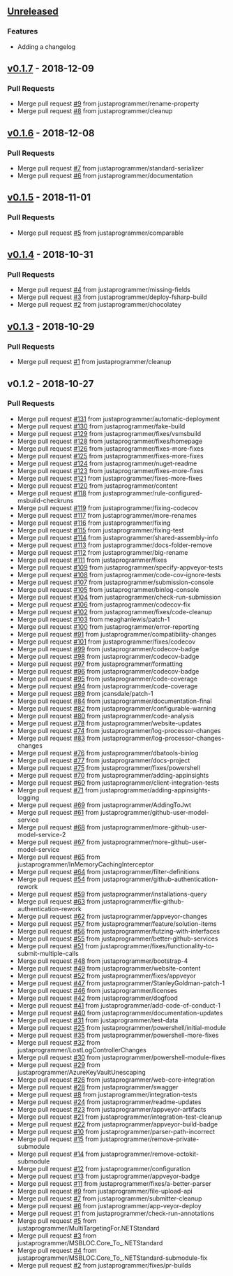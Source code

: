 <a name="unreleased"></a>
## [Unreleased]

### Features
- Adding a changelog


<a name="v0.1.7"></a>
## [v0.1.7] - 2018-12-09
### Pull Requests
- Merge pull request [#9](https://github.com/justaprogrammer/BCC-Core/issues/9) from justaprogrammer/rename-property
- Merge pull request [#8](https://github.com/justaprogrammer/BCC-Core/issues/8) from justaprogrammer/cleanup


<a name="v0.1.6"></a>
## [v0.1.6] - 2018-12-08
### Pull Requests
- Merge pull request [#7](https://github.com/justaprogrammer/BCC-Core/issues/7) from justaprogrammer/standard-serializer
- Merge pull request [#6](https://github.com/justaprogrammer/BCC-Core/issues/6) from justaprogrammer/documentation


<a name="v0.1.5"></a>
## [v0.1.5] - 2018-11-01
### Pull Requests
- Merge pull request [#5](https://github.com/justaprogrammer/BCC-Core/issues/5) from justaprogrammer/comparable


<a name="v0.1.4"></a>
## [v0.1.4] - 2018-10-31
### Pull Requests
- Merge pull request [#4](https://github.com/justaprogrammer/BCC-Core/issues/4) from justaprogrammer/missing-fields
- Merge pull request [#3](https://github.com/justaprogrammer/BCC-Core/issues/3) from justaprogrammer/deploy-fsharp-build
- Merge pull request [#2](https://github.com/justaprogrammer/BCC-Core/issues/2) from justaprogrammer/chocolatey


<a name="v0.1.3"></a>
## [v0.1.3] - 2018-10-29
### Pull Requests
- Merge pull request [#1](https://github.com/justaprogrammer/BCC-Core/issues/1) from justaprogrammer/cleanup


<a name="v0.1.2"></a>
## v0.1.2 - 2018-10-27
### Pull Requests
- Merge pull request [#131](https://github.com/justaprogrammer/BCC-Core/issues/131) from justaprogrammer/automatic-deployment
- Merge pull request [#130](https://github.com/justaprogrammer/BCC-Core/issues/130) from justaprogrammer/fake-build
- Merge pull request [#129](https://github.com/justaprogrammer/BCC-Core/issues/129) from justaprogrammer/fixes/vsmsbuild
- Merge pull request [#128](https://github.com/justaprogrammer/BCC-Core/issues/128) from justaprogrammer/fixes/homepage
- Merge pull request [#126](https://github.com/justaprogrammer/BCC-Core/issues/126) from justaprogrammer/fixes-more-fixes
- Merge pull request [#125](https://github.com/justaprogrammer/BCC-Core/issues/125) from justaprogrammer/fixes-more-fixes
- Merge pull request [#124](https://github.com/justaprogrammer/BCC-Core/issues/124) from justaprogrammer/nuget-readme
- Merge pull request [#123](https://github.com/justaprogrammer/BCC-Core/issues/123) from justaprogrammer/fixes-more-fixes
- Merge pull request [#121](https://github.com/justaprogrammer/BCC-Core/issues/121) from justaprogrammer/fixes-more-fixes
- Merge pull request [#120](https://github.com/justaprogrammer/BCC-Core/issues/120) from justaprogrammer/content
- Merge pull request [#118](https://github.com/justaprogrammer/BCC-Core/issues/118) from justaprogrammer/rule-configured-msbuild-checkruns
- Merge pull request [#119](https://github.com/justaprogrammer/BCC-Core/issues/119) from justaprogrammer/fixing-codecov
- Merge pull request [#117](https://github.com/justaprogrammer/BCC-Core/issues/117) from justaprogrammer/more-renames
- Merge pull request [#116](https://github.com/justaprogrammer/BCC-Core/issues/116) from justaprogrammer/fixing
- Merge pull request [#115](https://github.com/justaprogrammer/BCC-Core/issues/115) from justaprogrammer/fixing-test
- Merge pull request [#114](https://github.com/justaprogrammer/BCC-Core/issues/114) from justaprogrammer/shared-assembly-info
- Merge pull request [#113](https://github.com/justaprogrammer/BCC-Core/issues/113) from justaprogrammer/docs-folder-remove
- Merge pull request [#112](https://github.com/justaprogrammer/BCC-Core/issues/112) from justaprogrammer/big-rename
- Merge pull request [#111](https://github.com/justaprogrammer/BCC-Core/issues/111) from justaprogrammer/fixes
- Merge pull request [#109](https://github.com/justaprogrammer/BCC-Core/issues/109) from justaprogrammer/specify-appveyor-tests
- Merge pull request [#108](https://github.com/justaprogrammer/BCC-Core/issues/108) from justaprogrammer/code-cov-ignore-tests
- Merge pull request [#107](https://github.com/justaprogrammer/BCC-Core/issues/107) from justaprogrammer/submission-console
- Merge pull request [#105](https://github.com/justaprogrammer/BCC-Core/issues/105) from justaprogrammer/binlog-console
- Merge pull request [#104](https://github.com/justaprogrammer/BCC-Core/issues/104) from justaprogrammer/check-run-submission
- Merge pull request [#106](https://github.com/justaprogrammer/BCC-Core/issues/106) from justaprogrammer/codecov-fix
- Merge pull request [#102](https://github.com/justaprogrammer/BCC-Core/issues/102) from justaprogrammer/fixes/code-cleanup
- Merge pull request [#103](https://github.com/justaprogrammer/BCC-Core/issues/103) from meaghanlewis/patch-1
- Merge pull request [#100](https://github.com/justaprogrammer/BCC-Core/issues/100) from justaprogrammer/error-reporting
- Merge pull request [#91](https://github.com/justaprogrammer/BCC-Core/issues/91) from justaprogrammer/compatibility-changes
- Merge pull request [#101](https://github.com/justaprogrammer/BCC-Core/issues/101) from justaprogrammer/fixes/codecov
- Merge pull request [#99](https://github.com/justaprogrammer/BCC-Core/issues/99) from justaprogrammer/codecov-badge
- Merge pull request [#98](https://github.com/justaprogrammer/BCC-Core/issues/98) from justaprogrammer/codecov-badge
- Merge pull request [#97](https://github.com/justaprogrammer/BCC-Core/issues/97) from justaprogrammer/formatting
- Merge pull request [#96](https://github.com/justaprogrammer/BCC-Core/issues/96) from justaprogrammer/codecov-badge
- Merge pull request [#95](https://github.com/justaprogrammer/BCC-Core/issues/95) from justaprogrammer/code-coverage
- Merge pull request [#94](https://github.com/justaprogrammer/BCC-Core/issues/94) from justaprogrammer/code-coverage
- Merge pull request [#89](https://github.com/justaprogrammer/BCC-Core/issues/89) from jcansdale/patch-1
- Merge pull request [#84](https://github.com/justaprogrammer/BCC-Core/issues/84) from justaprogrammer/documentation-final
- Merge pull request [#82](https://github.com/justaprogrammer/BCC-Core/issues/82) from justaprogrammer/configurable-warning
- Merge pull request [#80](https://github.com/justaprogrammer/BCC-Core/issues/80) from justaprogrammer/code-analysis
- Merge pull request [#78](https://github.com/justaprogrammer/BCC-Core/issues/78) from justaprogrammer/website-updates
- Merge pull request [#74](https://github.com/justaprogrammer/BCC-Core/issues/74) from justaprogrammer/log-processor-changes
- Merge pull request [#83](https://github.com/justaprogrammer/BCC-Core/issues/83) from justaprogrammer/log-processor-changes-changes
- Merge pull request [#76](https://github.com/justaprogrammer/BCC-Core/issues/76) from justaprogrammer/dbatools-binlog
- Merge pull request [#77](https://github.com/justaprogrammer/BCC-Core/issues/77) from justaprogrammer/docs-project
- Merge pull request [#75](https://github.com/justaprogrammer/BCC-Core/issues/75) from justaprogrammer/fixes/powershell
- Merge pull request [#70](https://github.com/justaprogrammer/BCC-Core/issues/70) from justaprogrammer/adding-appinsights
- Merge pull request [#60](https://github.com/justaprogrammer/BCC-Core/issues/60) from justaprogrammer/client-integration-tests
- Merge pull request [#71](https://github.com/justaprogrammer/BCC-Core/issues/71) from justaprogrammer/adding-appinsights-logging
- Merge pull request [#69](https://github.com/justaprogrammer/BCC-Core/issues/69) from justaprogrammer/AddingToJwt
- Merge pull request [#61](https://github.com/justaprogrammer/BCC-Core/issues/61) from justaprogrammer/github-user-model-service
- Merge pull request [#68](https://github.com/justaprogrammer/BCC-Core/issues/68) from justaprogrammer/more-github-user-model-service-2
- Merge pull request [#67](https://github.com/justaprogrammer/BCC-Core/issues/67) from justaprogrammer/more-github-user-model-service
- Merge pull request [#65](https://github.com/justaprogrammer/BCC-Core/issues/65) from justaprogrammer/InMemoryCachingInterceptor
- Merge pull request [#64](https://github.com/justaprogrammer/BCC-Core/issues/64) from justaprogrammer/filter-definitions
- Merge pull request [#54](https://github.com/justaprogrammer/BCC-Core/issues/54) from justaprogrammer/github-authentication-rework
- Merge pull request [#59](https://github.com/justaprogrammer/BCC-Core/issues/59) from justaprogrammer/installations-query
- Merge pull request [#63](https://github.com/justaprogrammer/BCC-Core/issues/63) from justaprogrammer/fix-github-authentication-rework
- Merge pull request [#62](https://github.com/justaprogrammer/BCC-Core/issues/62) from justaprogrammer/appveyor-changes
- Merge pull request [#57](https://github.com/justaprogrammer/BCC-Core/issues/57) from justaprogrammer/feature/solution-items
- Merge pull request [#56](https://github.com/justaprogrammer/BCC-Core/issues/56) from justaprogrammer/futzing-with-interfaces
- Merge pull request [#55](https://github.com/justaprogrammer/BCC-Core/issues/55) from justaprogrammer/better-github-services
- Merge pull request [#51](https://github.com/justaprogrammer/BCC-Core/issues/51) from justaprogrammer/fixes/functionality-to-submit-multiple-calls
- Merge pull request [#48](https://github.com/justaprogrammer/BCC-Core/issues/48) from justaprogrammer/bootstrap-4
- Merge pull request [#49](https://github.com/justaprogrammer/BCC-Core/issues/49) from justaprogrammer/website-content
- Merge pull request [#52](https://github.com/justaprogrammer/BCC-Core/issues/52) from justaprogrammer/fixes/appveyor
- Merge pull request [#47](https://github.com/justaprogrammer/BCC-Core/issues/47) from justaprogrammer/StanleyGoldman-patch-1
- Merge pull request [#46](https://github.com/justaprogrammer/BCC-Core/issues/46) from justaprogrammer/licenses
- Merge pull request [#42](https://github.com/justaprogrammer/BCC-Core/issues/42) from justaprogrammer/dogfood
- Merge pull request [#41](https://github.com/justaprogrammer/BCC-Core/issues/41) from justaprogrammer/add-code-of-conduct-1
- Merge pull request [#40](https://github.com/justaprogrammer/BCC-Core/issues/40) from justaprogrammer/documentation-updates
- Merge pull request [#31](https://github.com/justaprogrammer/BCC-Core/issues/31) from justaprogrammer/test-data
- Merge pull request [#25](https://github.com/justaprogrammer/BCC-Core/issues/25) from justaprogrammer/powershell/initial-module
- Merge pull request [#35](https://github.com/justaprogrammer/BCC-Core/issues/35) from justaprogrammer/powershell-more-fixes
- Merge pull request [#32](https://github.com/justaprogrammer/BCC-Core/issues/32) from justaprogrammer/LostLogControllerChanges
- Merge pull request [#30](https://github.com/justaprogrammer/BCC-Core/issues/30) from justaprogrammer/powershell-module-fixes
- Merge pull request [#29](https://github.com/justaprogrammer/BCC-Core/issues/29) from justaprogrammer/AzureKeyVaultUnescaping
- Merge pull request [#26](https://github.com/justaprogrammer/BCC-Core/issues/26) from justaprogrammer/web-core-integration
- Merge pull request [#28](https://github.com/justaprogrammer/BCC-Core/issues/28) from justaprogrammer/swagger
- Merge pull request [#8](https://github.com/justaprogrammer/BCC-Core/issues/8) from justaprogrammer/integration-tests
- Merge pull request [#24](https://github.com/justaprogrammer/BCC-Core/issues/24) from justaprogrammer/readme-updates
- Merge pull request [#23](https://github.com/justaprogrammer/BCC-Core/issues/23) from justaprogrammer/appveyor-artifacts
- Merge pull request [#21](https://github.com/justaprogrammer/BCC-Core/issues/21) from justaprogrammer/integration-test-cleanup
- Merge pull request [#22](https://github.com/justaprogrammer/BCC-Core/issues/22) from justaprogrammer/appveyor-build-badge
- Merge pull request [#10](https://github.com/justaprogrammer/BCC-Core/issues/10) from justaprogrammer/parser-path-incorrect
- Merge pull request [#15](https://github.com/justaprogrammer/BCC-Core/issues/15) from justaprogrammer/remove-private-submodule
- Merge pull request [#14](https://github.com/justaprogrammer/BCC-Core/issues/14) from justaprogrammer/remove-octokit-submodule
- Merge pull request [#12](https://github.com/justaprogrammer/BCC-Core/issues/12) from justaprogrammer/configuration
- Merge pull request [#13](https://github.com/justaprogrammer/BCC-Core/issues/13) from justaprogrammer/appveyor-badge
- Merge pull request [#11](https://github.com/justaprogrammer/BCC-Core/issues/11) from justaprogrammer/fixes/a-better-parser
- Merge pull request [#9](https://github.com/justaprogrammer/BCC-Core/issues/9) from justaprogrammer/file-upload-api
- Merge pull request [#7](https://github.com/justaprogrammer/BCC-Core/issues/7) from justaprogrammer/submitter-cleanup
- Merge pull request [#6](https://github.com/justaprogrammer/BCC-Core/issues/6) from justaprogrammer/app-veyor-deploy
- Merge pull request [#1](https://github.com/justaprogrammer/BCC-Core/issues/1) from justaprogrammer/check-run-annotations
- Merge pull request [#5](https://github.com/justaprogrammer/BCC-Core/issues/5) from justaprogrammer/MultiTargetingFor.NETStandard
- Merge pull request [#3](https://github.com/justaprogrammer/BCC-Core/issues/3) from justaprogrammer/MSBLOC.Core_To_.NETStandard
- Merge pull request [#4](https://github.com/justaprogrammer/BCC-Core/issues/4) from justaprogrammer/MSBLOC.Core_To_.NETStandard-submodule-fix
- Merge pull request [#2](https://github.com/justaprogrammer/BCC-Core/issues/2) from justaprogrammer/fixes/pr-builds


[Unreleased]: https://github.com/justaprogrammer/BCC-Core/compare/v0.1.7...HEAD
[v0.1.7]: https://github.com/justaprogrammer/BCC-Core/compare/v0.1.6...v0.1.7
[v0.1.6]: https://github.com/justaprogrammer/BCC-Core/compare/v0.1.5...v0.1.6
[v0.1.5]: https://github.com/justaprogrammer/BCC-Core/compare/v0.1.4...v0.1.5
[v0.1.4]: https://github.com/justaprogrammer/BCC-Core/compare/v0.1.3...v0.1.4
[v0.1.3]: https://github.com/justaprogrammer/BCC-Core/compare/v0.1.2...v0.1.3
